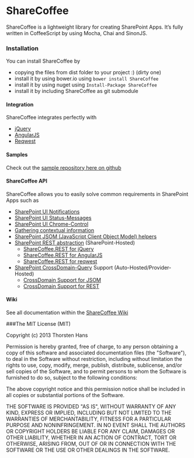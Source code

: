 # ShareCoffee

ShareCoffee is a lightweight library for creating SharePoint Apps. It’s fully written in CoffeeScript by using Mocha, Chai and SinonJS.

### Installation

You can install ShareCoffee by 
  * copying the files from dist folder to your project :) (dirty one)
  * install it by using bower.io using `bower install ShareCoffee`
  * install it by using nuget using `Install-Package ShareCoffee`
  * install it by including ShareCoffee as git submodule

#### Integration
ShareCoffee integrates perfectly with 
  * [jQuery](https://github.com/jquery/jquery)
  * [AngularJS](https://github.com/angular/angular.js)
  * [Reqwest](https://github.com/ded/reqwest)

#### Samples

Check out the [sample repository here on github](https://github.com/ThorstenHans/ShareCoffee.Samples/)
#### ShareCoffee API 
ShareCoffee allows you to easily solve common requirements in SharePoint Apps such as
  * [SharePoint UI Notifications](https://github.com/ThorstenHans/ShareCoffee/wiki/ShareCoffee.UI)
  * [SharePoint UI Status-Messages](https://github.com/ThorstenHans/ShareCoffee/wiki/ShareCoffee.UI#sharecoffeeuishowstatus)
  * [SharePoint UI Chrome-Control](https://github.com/ThorstenHans/ShareCoffee/wiki/ShareCoffee.UI#sharecoffeeuiloadappchrome)
  * [Gathering contextual information](https://github.com/ThorstenHans/ShareCoffee/wiki/ShareCoffee.Commons)
  * [SharePoint JSOM (JavaScript Client Object Model) helpers](https://github.com/ThorstenHans/ShareCoffee/wiki/ShareCoffee.CSOM)
  * [SharePoint REST abstraction](https://github.com/ThorstenHans/ShareCoffee/wiki/ShareCoffee.REST) (SharePoint-Hosted) 
    * [ShareCoffee.REST for jQuery](https://github.com/ThorstenHans/ShareCoffee/wiki/ShareCoffee.REST.jQuery)
    * [ShareCoffee.REST for AngularJS](https://github.com/ThorstenHans/ShareCoffee/wiki/ShareCoffee.REST.angularJS)
    * [ShareCoffee.REST for reqwest](https://github.com/ThorstenHans/ShareCoffee/wiki/ShareCoffee.REST.reqwest)
  * [SharePoint CrossDomain-Query](https://github.com/ThorstenHans/ShareCoffee/wiki/ShareCoffee.CrossDomain) Support (Auto-Hosted/Provider-Hosted)
    * [CrossDomain Support for JSOM](https://github.com/ThorstenHans/ShareCoffee/wiki/ShareCoffee.CrossDomain.CSOM)
    * [CrossDomain Support for REST](https://github.com/ThorstenHans/ShareCoffee/wiki/ShareCoffee.CrossDomain.REST)


#### Wiki

See all documentation within the [ShareCoffee Wiki](https://github.com/ThorstenHans/ShareCoffee/wiki/_pages)
  
###The MIT License (MIT)

Copyright (c) 2013 Thorsten Hans 

Permission is hereby granted, free of charge, to any person obtaining a copy of
this software and associated documentation files (the "Software"), to deal in
the Software without restriction, including without limitation the rights to
use, copy, modify, merge, publish, distribute, sublicense, and/or sell copies of
the Software, and to permit persons to whom the Software is furnished to do so,
subject to the following conditions:

The above copyright notice and this permission notice shall be included in all
copies or substantial portions of the Software.

THE SOFTWARE IS PROVIDED "AS IS", WITHOUT WARRANTY OF ANY KIND, EXPRESS OR
IMPLIED, INCLUDING BUT NOT LIMITED TO THE WARRANTIES OF MERCHANTABILITY, FITNESS
FOR A PARTICULAR PURPOSE AND NONINFRINGEMENT. IN NO EVENT SHALL THE AUTHORS OR
COPYRIGHT HOLDERS BE LIABLE FOR ANY CLAIM, DAMAGES OR OTHER LIABILITY, WHETHER
IN AN ACTION OF CONTRACT, TORT OR OTHERWISE, ARISING FROM, OUT OF OR IN
CONNECTION WITH THE SOFTWARE OR THE USE OR OTHER DEALINGS IN THE SOFTWARE.

        
          
